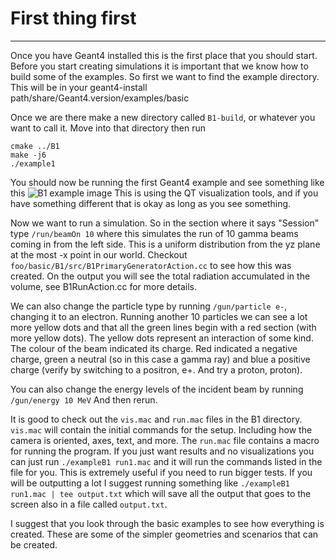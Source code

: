 # First thing first
---
Once you have Geant4 installed this is the first place that you should start. Before 
you start creating simulations it is important that we know how to build some of the
examples. So first we want to find the example directory. This will be in your 
geant4-install path/share/Geant4.version/examples/basic

Once we are there make a new directory called `B1-build`, or whatever you want to call 
it. Move into that directory then run
```
cmake ../B1
make -j6
./example1
```
You should now be running the first Geant4 example and see something like this
![B1 example image](http://i.imgur.com/8AW9itx.png)
This is using the QT visualization tools, and if you have something different that is
okay as long as you see something.

Now we want to run a simulation. So in the section where it says "Session" type
`/run/beamOn 10` where this simulates the run of 10 gamma beams coming in from the 
left side. This is a uniform distribution from the yz plane at the most -x point in our
world. Checkout `foo/basic/B1/src/B1PrimaryGeneratorAction.cc` to see how this was
created.
On the output you will see the total radiation accumulated in the volume, see B1RunAction.cc
for more details.

We can also change the particle type by running `/gun/particle e-`, changing it to an
electron. Running another 10 particles we can see a lot more yellow dots and that all
the green lines begin with a red section (with more yellow dots). The yellow dots 
represent an interaction of some kind. The colour of the beam indicated its charge. 
Red indicated a negative charge, green a neutral (so in this case a gamma ray) and blue
a positive charge (verify by switching to a positron, e+. And try a proton, proton).

You can also change the energy levels of the incident beam by running `/gun/energy 10 MeV`
And then rerun. 

It is good to check out the `vis.mac` and `run.mac` files in the B1 directory. `vis.mac`
will contain the initial commands for the setup. Including how the camera is oriented, 
axes, text, and more. The `run.mac` file contains a macro for running the program. If
you just want results and no visualizations you can just run `./exampleB1 run1.mac` and
it will run the commands listed in the file for you. This is extremely useful if you
need to run bigger tests. If you will be outputting a lot I suggest running something 
like `./exampleB1 run1.mac | tee output.txt` which will save all the output that goes
to the screen also in a file called `output.txt`. 

I suggest that you look through the basic examples to see how everything is created. 
These are some of the simpler geometries and scenarios that can be created.
